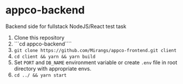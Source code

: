 # appco-backend
Backend side for fullstack NodeJS/React test task

1. Clone this repository
2. ```cd appco-backend````
3. ```git clone https://github.com/Mirangs/appco-frontend.git client```
4. ```cd client && yarn && yarn build```
5. Set `PORT` and `DB_NAME` environment variable or create `.env` file in root directory with appropriate envs.
6. ```cd ../ && yarn start```
